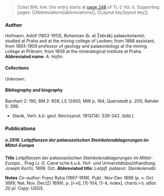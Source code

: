 > [!cite] BHL link: this entry starts at [page 248](https://www.biodiversitylibrary.org/page/33068490) of TL-2 Vol. II.
> Supporting pages: [[Abbreviations|abbreviations]], [[Layout key|layout key]].

### Author

Hofmann, Adolf (1853-1913), Bohemian (b. at Žebrák) palaeobotanist; studied at Praha and at the mining college of Leoben; from 1888 assistant, from 1893-1909 professor of geology and palaeontology at the mining college at Príbram; from 1909 at the mineralogical institute at Praha. 
**Abbreviated name**: *A. Hofm.*

#### Collections

Unknown.

#### Bibliography and biography

Barnhart 2: 190; BM 2: 859; LS 12450; MW p. 184; Quenstedt p. 205; Rehder 5: 399.
- Slavík, Verh. k.k. geol. Reichsanst. 1913(14): 339-342. (bibl.).

### Publications

##### n.2916. Leitpflanzen der palaeozoïschen Steinkolenablagerungen im Mittel-Europa

**Title**
*Leitpflanzen der palaeozoïschen Steinkolenablagerungen im Mittel-Europa*... Prag (J. G. Calve'sche k.u.k. Hof- und Universitätsbuchhandlung. Joseph Koch). 1899. Oct.
**Abbreviated title**: *Leitpfl. palaeoz. Steinkolenabl.*

**Notes**
*Co-author*: Franz Ryba (1867-1918).
*Publ*.: Nov-Dec 1899 (p. v: Oct 1899; Nat. Nov. Dec(2) 1899), p. \[i-vi\], \[1\]-104, \[1-4, index\], charts i-ii, *atlas 20 pl. Copy*: USGS.

